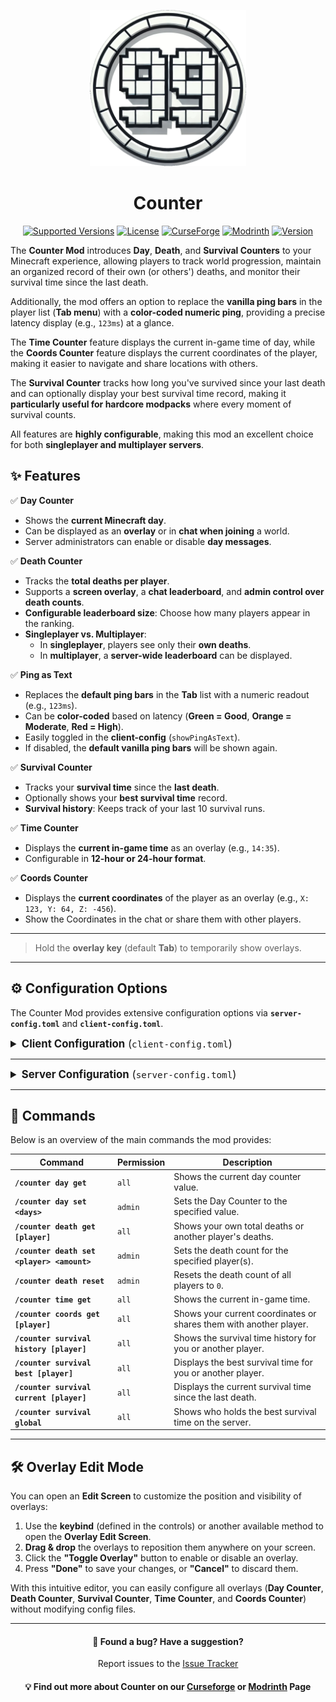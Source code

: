 <p align="center"><img src="docs/icon.png" alt="Logo" width="250"></p>

<div align="center">

# Counter

</div>

<p align="center">
<a href="https://www.curseforge.com/minecraft/mc-mods/counter-day-death/files"><img src="https://cf.way2muchnoise.eu/versions/1214103(0280ff).svg?cachebuster=1" alt="Supported Versions"></a>
<a href="https://github.com/BigBull-H3RO/Counter/blob/main/LICENSE"><img src="https://img.shields.io/github/license/BigBull-H3RO/Counter?style=flat&color=0280ff" alt="License"></a>
<a href="https://www.curseforge.com/minecraft/mc-mods/counter-day-death"><img src="https://cf.way2muchnoise.eu/1214103.svg?" alt="CurseForge"></a>
<a href="https://modrinth.com/mod/counter-neoforge"><img src="https://img.shields.io/modrinth/dt/u43pMIKj?logo=modrinth&label=&suffix=%20&style=flat&color=242629&labelColor=5ca424&logoColor=1c1c1c" alt="Modrinth"></a>
<a href="https://www.curseforge.com/minecraft/mc-mods/counter-day-death/files/all?page=1&pageSize=20"><img src="https://img.shields.io/curseforge/v/1214103?logo=adguard&label=&suffix=%20&style=flat&color=1c1c1c&labelColor=121212&logoColor=5ca424" alt="Version"></a>
</p>

The **Counter Mod** introduces **Day**, **Death**, and **Survival Counters** to your Minecraft experience, allowing players to track world progression, maintain an organized record of their own (or others') deaths, and monitor their survival time since the last death.

Additionally, the mod offers an option to replace the **vanilla ping bars** in the player list (**Tab menu**) with a **color-coded numeric ping**, providing a precise latency display (e.g., `123ms`) at a glance.

The **Time Counter** feature displays the current in-game time of day, while the **Coords Counter** feature displays the current coordinates of the player, making it easier to navigate and share locations with others.

The **Survival Counter** tracks how long you've survived since your last death and can optionally display your best survival time record, making it **particularly useful for hardcore modpacks** where every moment of survival counts.

All features are **highly configurable**, making this mod an excellent choice for both **singleplayer and multiplayer servers**.

## **✨ Features**
✅ **Day Counter**
- Shows the **current Minecraft day**.
- Can be displayed as an **overlay** or in **chat when joining** a world.
- Server administrators can enable or disable **day messages**.

✅ **Death Counter**
- Tracks the **total deaths per player**.
- Supports a **screen overlay**, a **chat leaderboard**, and **admin control over death counts**.
- **Configurable leaderboard size**: Choose how many players appear in the ranking.
- **Singleplayer vs. Multiplayer**:
  - In **singleplayer**, players see only their **own deaths**.
  - In **multiplayer**, a **server-wide leaderboard** can be displayed.

✅ **Ping as Text**
- Replaces the **default ping bars** in the **Tab** list with a numeric readout (e.g., `123ms`).
- Can be **color-coded** based on latency (**Green = Good**, **Orange = Moderate**, **Red = High**).
- Easily toggled in the **client-config** (`showPingAsText`).
- If disabled, the **default vanilla ping bars** will be shown again.

✅ **Survival Counter**
- Tracks your **survival time** since the **last death**.
- Optionally shows your **best survival time** record.
- **Survival history**: Keeps track of your last 10 survival runs.

✅ **Time Counter**
- Displays the **current in-game time** as an overlay (e.g., `14:35`).
- Configurable in **12-hour or 24-hour format**.

✅ **Coords Counter**
- Displays the **current coordinates** of the player as an overlay (e.g., `X: 123, Y: 64, Z: -456`).
- Show the Coordinates in the chat or share them with other players.

---

> Hold the **overlay key** (default **Tab**) to temporarily show overlays.

---

## **⚙️ Configuration Options**
The Counter Mod provides extensive configuration options via **`server-config.toml`** and **`client-config.toml`**.

<details>
<summary style="font-size: 1.2em;"><strong>Client Configuration</strong> (<code>client-config.toml</code>)</summary>

#### 🌞Day Counter Overlay Settings
| Option                | Default    | Description                                                                                                                               |
|-----------------------|------------|-------------------------------------------------------------------------------------------------------------------------------------------|
| `showDayOverlay`      | `true`     | Enable/disable the **day counter overlay** on the client side.                                                                            |
| `showOverlayAlways`   | `true`     | Should the **day counter overlay** always be visible? If disabled, the overlay only appears while holding the overlay key (default: Tab). |
| `dayOverlayX`         | `0.05`     | Relative X position (0.0 = left, 1.0 = right) of the day overlay.                                                                         |
| `dayOverlayY`         | `0.05`     | Relative Y position (0.0 = top, 1.0 = bottom) of the day overlay.                                                                         |
| `dayOverlayAlign`     | `LEFT`     | Horizontal alignment of the overlay (`LEFT`, `CENTER`, `RIGHT`).                                                                          |                                                                         |
| `dayOverlaySize`      | `1.0`      | Scale factor for the day counter text size.                                                                                               |
| `dayOverlayTextColor` | `0xFFFFFF` | Color for the **day counter overlay** text.                                                                                               |

#### 💀Death Counter List Settings
| Option                  | Default    | Description                                                                                                                                      |
|-------------------------|------------|--------------------------------------------------------------------------------------------------------------------------------------------------|
| `showDeathListOverlay`  | `true`     | Enable/disable the **death counter list overlay**.                                                                                               |
| `showListOverlayAlways` | `false`    | Should the **death counter list overlay** always be visible? If disabled, the overlay only appears while holding the overlay key (default: Tab). |                       |
| `deathListX`            | `0.05`     | Relative X position for the death list overlay (0.0 = left, 1.0 = right).                                                                        |
| `deathListY`            | `0.05`     | Relative Y position for the death list overlay (0.0 = top, 1.0 = bottom).                                                                        |
| `deathListAlign`        | `LEFT`     | Horizontal alignment of the overlay (`LEFT`, `CENTER`, `RIGHT`).                                                                                 |                                                                                |
| `deathListSize`         | `1`        | Scale factor for the death list text size.                                                                                                       |
| `deathOverlayWidth`     | `120`      | Maximum width (in pixels) for the **death counter list overlay**.                                                                                |
| `deathOverlayStyle`     | `TABLE`    | Style used for the **death list overlay**: **`CLASSIC`**, **`BOXED`**, **`TABLE`**.                                                              |
| `deathListTextColor`    | `0xFF0000` | Default text color for the death list overlay.                                                                                                   |
| `firstPlaceColor`       | `0xFFD700` | Color for first place in the death leaderboard.                                                                                                  |
| `secondPlaceColor`      | `0xC0C0C0` | Color for second place in the death leaderboard.                                                                                                 |
| `thirdPlaceColor`       | `0xCD7F32` | Color for third place in the death leaderboard.                                                                                                  |

#### 💀Death Counter Self Settings
| Option                  | Default    | Description                                                                                                                                          |
|-------------------------|------------|------------------------------------------------------------------------------------------------------------------------------------------------------|
| `showDeathSelfOverlay`  | `true`     | Enable/disable the **personal death counter overlay**.                                                                                               |
| `showSelfOverlayAlways` | `false`    | Should the **personal death counter overlay** always be visible? If disabled, the overlay only appears while holding the overlay key (default: Tab). |     |
| `deathSelfX`            | `0.10`     | Relative X position (0.0 = left, 1.0 = right) for your death overlay.                                                                                |
| `deathSelfY`            | `0.10`     | Relative Y position (0.0 = top, 1.0 = bottom) for your death overlay.                                                                                |
| `deathSelfAlign`        | `LEFT`     | Horizontal alignment of the overlay (`LEFT`, `CENTER`, `RIGHT`).                                                                                     |                                                                                    |
| `deathSelfSize`         | `1`        | Scale factor for the **personal death counter** text size.                                                                                           |
| `deathSelfTextColor`    | `0xFF0000` | Color for your **personal death counter** text.                                                                                                      |

#### 🛡️Survival Counter Settings
| Option                      | Default    | Description                                                                                                                                    |
|-----------------------------|------------|------------------------------------------------------------------------------------------------------------------------------------------------|
| `showSurvivalOverlay`       | `false`    | Enable/disable the **survival counter overlay** on the client side.                                                                            |
| `showSurvivalOverlayAlways` | `true`     | Should the **survival counter overlay** always be visible? If disabled, the overlay only appears while holding the overlay key (default: Tab). |            |
| `survivalOverlayX`          | `0.05`     | Relative X position (0.0 = left, 1.0 = right) of the survival overlay.                                                                         |
| `survivalOverlayY`          | `0.05`     | Relative Y position (0.0 = top, 1.0 = bottom) of the survival overlay.                                                                         |
| `survivalOverlayAlign`      | `LEFT`     | Horizontal alignment of the overlay (`LEFT`, `CENTER`, `RIGHT`).                                                                               |                                                                              |
| `survivalOverlaySize`       | `1.0`      | Scale factor for the survival counter text size.                                                                                               |
| `survivalOverlayTextColor`  | `0xFFFFFF` | Color for the **survival counter overlay** text.                                                                                               |

#### ⏰Time Counter Settings
| Option                  | Default    | Description                                                                                                                                |
|-------------------------|------------|--------------------------------------------------------------------------------------------------------------------------------------------|
| `showTimeOverlay`       | `false`    | Enable/disable the **time counter overlay** on the client side.                                                                            |
| `showTimeOverlayAlways` | `true`     | Should the **time counter overlay** always be visible? If disabled, the overlay only appears while holding the overlay key (default: Tab). |            |
| `timeOverlayX`          | `0.05`     | Relative X position (0.0 = left, 1.0 = right) of the time overlay.                                                                         |
| `timeOverlayY`          | `0.05`     | Relative Y position (0.0 = top, 1.0 = bottom) of the time overlay.                                                                         |
| `timeOverlayAlign`      | `LEFT`     | Horizontal alignment of the overlay (`LEFT`, `CENTER`, `RIGHT`).                                                                           |                                                                          |
| `timeOverlaySize`       | `1.0`      | Scale factor for the time counter text size.                                                                                               |
| `timeOverlayTextColor`  | `0xFFFFFF` | Color for the **time counter overlay** text.                                                                                               |

#### ⏰Coords Counter Settings
| Option                    | Default    | Description                                                                                                                                  |
|---------------------------|------------|----------------------------------------------------------------------------------------------------------------------------------------------|
| `showCoordsOverlay`       | `false`    | Enable/disable the **coords counter overlay** on the client side.                                                                            |
| `showCoordsOverlayAlways` | `true`     | Should the **coords counter overlay** always be visible? If disabled, the overlay only appears while holding the overlay key (default: Tab). |            |
| `coordsOverlayX`          | `0.05`     | Relative X position (0.0 = left, 1.0 = right) of the coords overlay.                                                                         |
| `coordsOverlayY`          | `0.05`     | Relative Y position (0.0 = top, 1.0 = bottom) of the coords overlay.                                                                         |
| `coordsOverlayAlign`      | `LEFT`     | Horizontal alignment of the overlay (`LEFT`, `CENTER`, `RIGHT`).                                                                             |                                                                            |
| `coordsOverlaySize`       | `1.0`      | Scale factor for the coords counter text size.                                                                                               |
| `coordsOverlayTextColor`  | `0xFFFFFF` | Color for the **coords counter overlay** text.                                                                                               |

#### 📶Ping Settings
| Option            | Default    | Description                                                             |
|-------------------|------------|-------------------------------------------------------------------------|
| `showPingAsText`  | `true`     | Show the **ping as text** (e.g. 123ms) instead of bars in the Tab list. |
| `pingColorGood`   | `0x00FF00` | Color for low ping (<100ms).                                            |
| `pingColorMedium` | `0xFF9900` | Color for medium ping (100-249ms).                                      |
| `pingColorBad`    | `0xFF0000` | Color for high ping (>=250ms).                                          |

#### 😀Emote Settings
| Option       | Default | Description                               |
|--------------|---------|-------------------------------------------|
| `showEmojis` | `true`  | Enable or disable emojis in **overlays**. |

</details>

---

<details>
<summary style="font-size: 1.2em;"><strong>Server Configuration</strong> (<code>server-config.toml</code>)</summary>

#### 🌞Day Counter Settings
| Option             | Default    | Description                                                         |
|--------------------|------------|---------------------------------------------------------------------|
| `enableDayCounter` | `true`     | Enables or disables the **Day Counter** feature on the server.      |
| `enableDayMessage` | `true`     | Displays a **chat message** whenever a new Minecraft day starts.    |
| `showOverlay`      | `true`     | Allows the **Day Counter overlay** to be shown (client can toggle). |
| `showDayInChat`    | `true`     | Shows the **current day in chat** when a player joins the server.   |
| `dayChatTextColor` | `0xFFFFFF` | Text color for the **day counter messages** in chat.                |

#### 💀Death Counter Settings
| Option               | Default | Description                                                                                                          |
|----------------------|---------|----------------------------------------------------------------------------------------------------------------------|
| `enableDeathCounter` | `true`  | Enables or disables the **Death Counter** feature on the server.                                                     |
| `showDeathOverlay`   | `true`  | Allows the **Death Counter overlay** to be shown (client can toggle).                                                |
| `maxPlayersShown`    | `5`     | Number of players displayed in the **death leaderboard**.                                                            |
| `deathOverlayMode`   | `LIST`  | Defines which **death overlay types** are allowed: **`ONLY_SELF`** (personal), **`LIST`** (leaderboard), **`BOTH`**. |

#### 💀Death Counter Chat Settings
| Option                       | Default    | Description                                                                                              |
|------------------------------|------------|----------------------------------------------------------------------------------------------------------|
| `showDeathInChat`            | `true`     | Enables **death counter** messages in chat (on join or on death).                                        |
| `showDeathInChatMode`        | `BOTH`     | When to display **death messages** in chat: **`ON_JOIN`**, **`ON_DEATH`**, or **`BOTH`**.                |
| `deathChatMode`              | `LIST`     | Chat mode: **`ONLY_SELF`** (each player sees only their own total) or **`LIST`** (show a leaderboard).   |
| `showDeathListOnDeathGlobal` | `false`    | If `true`, shows the **death list** to all players when someone dies; otherwise only the victim sees it. |
| `deathListChatTextColor`     | `0xFFFFFF` | Text color for **death counter messages** in chat.                                                       |
| `deathSelfChatTextColor`     | `0xFFFFFF` | Text color for **personal death messages** in chat.                                                      |

#### 🛡️Survival Counter Settings
| Option                           | Default | Description                                                                                                                   |
|----------------------------------|---------|-------------------------------------------------------------------------------------------------------------------------------|
| `enableSurvivalCounter`          | `true`  | Enables or disables the **Survival Counter** feature on the server.                                                           |
| `showSurvivalOverlay`            | `true`  | Allows the **Survival Counter overlay** to be shown (client can toggle).                                                      |
| `survivalUseRealTime`            | `false` | Measure survival time in real-world time instead of Minecraft days.                                                           |
| `survivalTimeFormat`             | `FULL`  | Display format for survival time: **`FULL`**, **`DAYS_HOURS`**, **`HOURS_MINUTES`**,  **`DAYS`**, **`HOURS`**, **`MINUTES`**. |
| `showBestSurvivalTime`           | `false` | Show the best survival time instead of the most recent one.                                                                   |
| `showBestSurvivalInDeathCounter` | `false` | Append the best survival time to death counter messages.                                                                      |
| `survivalHistorySize`            | `10`    | Number of survival time entries kept per player.                                                                              |

#### 🛡️Survival Counter Chat Settings
| Option                     | Default | Description                                                            |
|----------------------------|---------|------------------------------------------------------------------------|
| `showSurvivalInChat`       | `false` | Send a chat message with the survival time when a player dies.         |
| `showSurvivalInChatGlobal` | `false` | Broadcast the survival time message to all players.                    |
| `showBestSurvivalInChat`   | `false` | Include the best survival time in parentheses after the survival time. |

#### ⏰Time Counter Settings
| Option                | Default | Description                                                                                   |
|-----------------------|---------|-----------------------------------------------------------------------------------------------|
| `enableTimeCounter`   | `true`  | Enables or disables the **Time Counter** feature on the server.                               |
| `showTimeOverlay`     | `true`  | Allows the **Time Counter overlay** to be shown (client can toggle).                          |
| `showCombinedDayTime` | `false` | Show the **day count** combined with the **inGame time**. Disables the standard time overlay. |
| `timeFormat24h`       | `true`  | Use **24-hour format** instead of **12-hour format**.                                         |

#### 📌Coords Counter Settings
| Option                | Default | Description                                                            |
|-----------------------|---------|------------------------------------------------------------------------|
| `enableCoordsCounter` | `true`  | Enables or disables the **Coords Counter** feature on the server.      |
| `showCoordsOverlay`   | `true`  | Allows the **Coords Counter overlay** to be shown (client can toggle). |

</details>

---

## **📝 Commands**
Below is an overview of the main commands the mod provides:

| Command                                    | Permission | Description                                                        |
|--------------------------------------------|------------|--------------------------------------------------------------------|
| **`/counter day get`**                     | `all`      | Shows the current day counter value.                               |
| **`/counter day set <days>`**              | `admin`    | Sets the Day Counter to the specified value.                       |
| **`/counter death get [player]`**          | `all`      | Shows your own total deaths or another player's deaths.            |
| **`/counter death set <player> <amount>`** | `admin`    | Sets the death count for the specified player(s).                  |
| **`/counter death reset`**                 | `admin`    | Resets the death count of all players to `0`.                      |
| **`/counter time get`**                    | `all`      | Shows the current in-game time.                                    |
| **`/counter coords get [player]`**         | `all`      | Shows your current coordinates or shares them with another player. |
| **`/counter survival history [player]`**   | `all`      | Shows the survival time history for you or another player.         |
| **`/counter survival best [player]`**      | `all`      | Displays the best survival time for you or another player.         |
| **`/counter survival current [player]`**   | `all`      | Displays the current survival time since the last death.           |
| **`/counter survival global`**             | `all`      | Shows who holds the best survival time on the server.              |

---

## **🛠 Overlay Edit Mode**
You can open an **Edit Screen** to customize the position and visibility of overlays:
1. Use the **keybind** (defined in the controls) or another available method to open the **Overlay Edit Screen**.
2. **Drag & drop** the overlays to reposition them anywhere on your screen.
3. Click the **"Toggle Overlay"** button to enable or disable an overlay.
4. Press **"Done"** to save your changes, or **"Cancel"** to discard them.

With this intuitive editor, you can easily configure all overlays (**Day Counter**, **Death Counter**, **Survival Counter**, **Time Counter**, and **Coords Counter**) without modifying config files.

---

<div align="center">

#### 📢 **Found a bug? Have a suggestion?**

Report issues to the [Issue Tracker](https://github.com/BigBull-H3RO/Counter/issues)

#### 💡 Find out more about Counter on our [Curseforge](https://www.curseforge.com/minecraft/mc-mods/counter-neoforge) or [Modrinth](https://modrinth.com/mod/counter) Page
</div>
